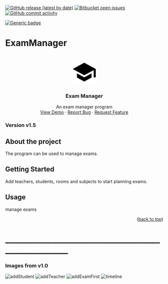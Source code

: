 [![GitHub release (latest by date)](https://img.shields.io/github/v/release/jannis1602/exammanager?style=for-the-badge)](https://github.com/jannis1602/ExamManager/releases/)
[![Bitbucket open issues](https://img.shields.io/bitbucket/issues-raw/jannis1602/exammanager?style=for-the-badge)](https://github.com/jannis1602/ExamManager/issues)
[![GitHub commit activity](https://img.shields.io/github/commit-activity/m/jannis1602/exammanager?style=for-the-badge)](https://github.com/jannis1602/ExamManager/graphs/contributors)

[![Generic badge](https://img.shields.io/github/stars/jannis1602/exammanager?style=for-the-badge)]()

# ExamManager

<div id="top"></div>
<!-- PROJECT LOGO -->
<br />
<div align="center">
  <a href="https://github.com/jannis1602/exammanager">
    <img src="images/exam.png" alt="Logo" width="80" height="80">
  </a>

  <h3 align="center">Exam Manager</h3>

  <p align="center">
    An exam manager program
    <br />
    <a href="https://github.com/jannis1602/Exammanager">View Demo</a>
    ·
    <a href="https://github.com/jannis1602/Exammanager/issues">Report Bug</a>
    ·
    <a href="https://github.com/jannis1602/Exammanager/issues">Request Feature</a>
  </p>
</div>


### Version v1.5

## About the project
The program can be used to manage exams.

## Getting Started

Add teachers, students, rooms and subjects to start planning exams.

## Usage

manage exams

<p align="right">(<a href="#top">back to top</a>)</p>

# ____________________________________________________


### Images from v1.0
![addStudent](https://user-images.githubusercontent.com/63098334/151677702-2cae6e5a-c480-406b-9332-3494af10540e.png)
![addTeacher](https://user-images.githubusercontent.com/63098334/151677704-10229c64-9ffc-4f64-8d0d-69d289b49400.png)
![addExamFirst](https://user-images.githubusercontent.com/63098334/151677706-5d70930b-d132-4807-89d8-7e7d2c213d06.png)
![timeline](https://user-images.githubusercontent.com/63098334/151677699-76a78633-8546-4e13-831d-ea47fc8d3cbb.png)

